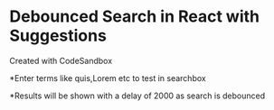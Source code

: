 # Debounced Search in React with Suggestions
Created with CodeSandbox

*Enter terms like quis,Lorem etc to test in searchbox

*Results will be shown with a delay of 2000 as search is debounced
